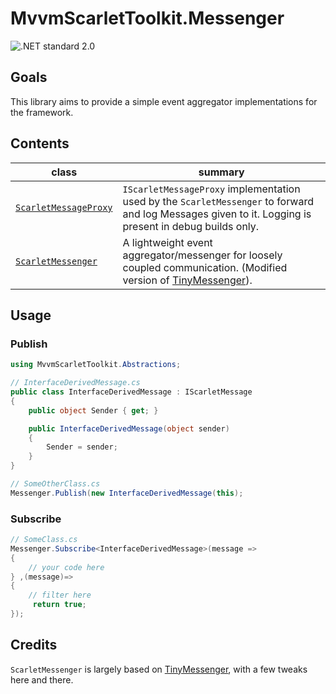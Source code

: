 # MvvmScarletToolkit.Messenger

![.NET standard 2.0](https://img.shields.io/badge/.NET-standard2.0-brightgreen)

## Goals

This library aims to provide a simple event aggregator implementations for the framework.

## Contents

|class|summary|
|---|---|
|[``ScarletMessageProxy``](./ScarletMessageProxy.cs)|``IScarletMessageProxy`` implementation used by the ``ScarletMessenger`` to forward and log Messages given to it. Logging is present in debug builds only.|
|[``ScarletMessenger``](./ScarletMessenger.cs)|A lightweight event aggregator/messenger for loosely coupled communication. (Modified version of [TinyMessenger](https://github.com/grumpydev/TinyMessenger)).|

## Usage

### Publish

```cs
using MvvmScarletToolkit.Abstractions;

// InterfaceDerivedMessage.cs
public class InterfaceDerivedMessage : IScarletMessage
{
    public object Sender { get; }

    public InterfaceDerivedMessage(object sender)
    {
        Sender = sender;
    }
}

// SomeOtherClass.cs
Messenger.Publish(new InterfaceDerivedMessage(this);
```

### Subscribe

```cs
// SomeClass.cs
Messenger.Subscribe<InterfaceDerivedMessage>(message =>
{
    // your code here
} ,(message)=>
{
    // filter here
     return true;
});
```

## Credits

``ScarletMessenger`` is largely based on [TinyMessenger](https://github.com/grumpydev/TinyMessenger), with a few tweaks here and there.
